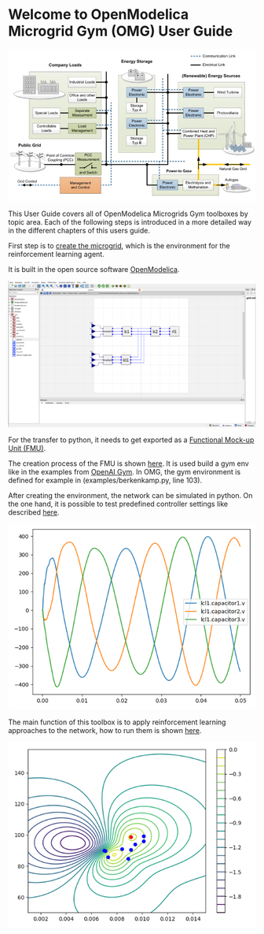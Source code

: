 #  Welcome to OpenModelica Microgrid Gym (OMG) User Guide
![](../pictures/microgrid.jpg)

This User Guide covers all of OpenModelica Microgrids Gym toolboxes by topic area. Each of the following steps is introduced in a more detailed way in the different chapters of this users guide. 


First step is to [create the microgrid](OpenModelica.html), which is the environment for the reinforcement learning agent.

It is built in the open source software [OpenModelica](https://www.openmodelica.org/). 

![](../pictures/network.png)

For the transfer to python, it needs to get exported as a [Functional Mock-up Unit (FMU)](https://fmi-standard.org/).

The creation process of the FMU is shown [here](fmu.html). It is used build a gym env like in the examples from [OpenAI Gym](https://gym.openai.com/).
In OMG, the gym environment is defined for example in (examples/berkenkamp.py, line 103).

After creating the environment, the network can be simulated in python. On the one hand, it is possible to test predefined controller settings like described [here](examples.html#staticctrl-py).

![](../pictures/abc.png)
 
The main function of this toolbox is to apply reinforcement learning approaches to the network, how to run them is shown [here](examples.html#berkenkamp-py).
 
![](../pictures/kp_kp_J.png)